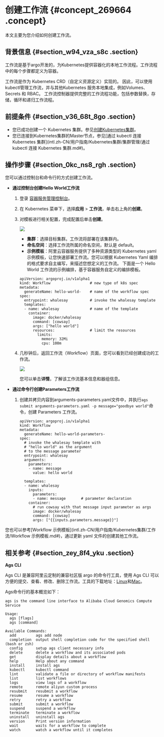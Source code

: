 # 创建工作流 {#concept_269664 .concept}

本文主要为您介绍如何创建工作流。

## 背景信息 {#section_w94_vza_s8c .section}

工作流是基于argo开发的，为Kubernetes提供容器化的本地工作流程。工作流程中的每个步骤都定义为容器。

工作流是作为 Kubernetes CRD（自定义资源定义）实现的。 因此，可以使用kubectl管理工作流，并与其他Kubernetes 服务本地集成，例如Volumes、Secrets 和 RBAC。 工作流控制器提供完整的工作流程功能，包括参数替换，存储，循环和递归工作流程。

## 前提条件 {#section_v36_68t_8go .section}

-   您已成功创建一个 Kubernetes 集群。参见[创建Kubernetes集群](intl.zh-CN/用户指南/Kubernetes集群/集群管理/创建Kubernetes集群.md#)。
-   您已连接到Kubernetes集群的Master节点，参见[通过 kubectl 连接 Kubernetes 集群](intl.zh-CN/用户指南/Kubernetes集群/集群管理/通过 kubectl 连接 Kubernetes 集群.md#)。

## 操作步骤 {#section_0kc_ns8_rgh .section}

您可以通过控制台和命令行的方式创建工作流。

-   **通过控制台创建Hello World工作流** 
    1.  登录 [容器服务管理控制台](https://cs.console.aliyun.com/)。
    2.  在 Kubernetes 菜单下，选择**应用** \> **工作流**，单击右上角的**创建**。
    3.  对模板进行相关配置，完成配置后单击**创建**。

        ![](http://static-aliyun-doc.oss-cn-hangzhou.aliyuncs.com/assets/img/222571/155860779347707_zh-CN.png)

        -   **集群**：选择目标集群。工作流将部署在该集群内。
        -   **命名空间**：选择工作流所属的命名空间，默认是 default。
        -   **示例模板**：阿里云容器服务提供了多种资源类型的 Kubernetes yaml 示例模板，让您快速部署工作流。您可以根据 Kubernetes Yaml 编排的格式要求自主编写，来描述您想定义的工作流。
        下面是一个 Hello World 工作流的示例编排，基于容器服务自定义的编排模板。

        ``` {#codeblock_66f_vy8_nsp}
        apiVersion: argoproj.io/v1alpha1
        kind: Workflow                  # new type of k8s spec
        metadata:
          generateName: hello-world-    # name of the workflow spec
        spec:
          entrypoint: whalesay          # invoke the whalesay template
          templates:
          - name: whalesay              # name of the template
            container:
              image: docker/whalesay
              command: [cowsay]
              args: ["hello world"]
              resources:                # limit the resources
                limits:
                  memory: 32Mi
                  cpu: 100m
        ```

    4.  几秒钟后，返回工作流（Workflow）页面，您可以看到已经创建成功的工作流。

        ![](http://static-aliyun-doc.oss-cn-hangzhou.aliyuncs.com/assets/img/222571/155860779347713_zh-CN.png)

        您可以单击**详情**，了解该工作流基本信息和器组信息。

-   **通过命令行创建Parameters工作流** 
    1.  创建并拷贝内容到arguments-parameters.yaml文件中，并执行`ags submit arguments-parameters.yaml -p message="goodbye world"`命令，创建 Parameters 工作流。

        ``` {#codeblock_6xz_f83_zvp}
        apiVersion: argoproj.io/v1alpha1
        kind: Workflow
        metadata:
          generateName: hello-world-parameters-
        spec:
          # invoke the whalesay template with
          # "hello world" as the argument
          # to the message parameter
          entrypoint: whalesay
          arguments:
            parameters:
            - name: message
              value: hello world
        
          templates:
          - name: whalesay
            inputs:
              parameters:
              - name: message       # parameter declaration
            container:
              # run cowsay with that message input parameter as args
              image: docker/whalesay
              command: [cowsay]
              args: ["{{inputs.parameters.message}}"]
        ```


您也可以参考[Workflow 示例模板](intl.zh-CN/用户指南/Kubernetes集群/工作流/Workflow 示例模板.md#)，通过更新 yaml 文件的创建其他工作流。

## 相关参考 {#section_zey_8f4_yku .section}

**Ags CLI**

Ags CLI 是兼容阿里云定制的兼容社区版 argo 的命令行工具，使用 Ags CLI 可以方便的提交、查看、修改、删除工作流。工具的下载地址：[Linux](http://ags-hub.oss-cn-hangzhou.aliyuncs.com/ags-linux)和[Mac](http://ags-hub.oss-cn-hangzhou.aliyuncs.com/ags)。

Ags命令行的基本概览如下：

``` {#codeblock_ybv_rsy_ss2}
ags is the command line interface to Alibaba Cloud Genomics Compute Service

Usage:
  ags [flags]
  ags [command]

Available Commands:
  add         ags add node
  completion  output shell completion code for the specified shell (bash or zsh)
  config      setup ags client necessary info
  delete      delete a workflow and its associated pods
  get         display details about a workflow
  help        Help about any command
  install     install ags
  kubectl     kubectl command
  lint        validate a file or directory of workflow manifests
  list        list workflows
  logs        view logs of a workflow
  remote      remote aliyun custom process
  resubmit    resubmit a workflow
  resume      resume a workflow
  retry       retry a workflow
  submit      submit a workflow
  suspend     suspend a workflow
  terminate   terminate a workflow
  uninstall   uninstall ags
  version     Print version information
  wait        waits for a workflow to complete
  watch       watch a workflow until it completes
```

